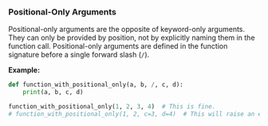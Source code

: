 ### Positional-Only Arguments

Positional-only arguments are the opposite of keyword-only arguments. They can only be provided by position, not by explicitly naming them in the function call. Positional-only arguments are defined in the function signature before a single forward slash (`/`).

**Example:**

```python
def function_with_positional_only(a, b, /, c, d):
    print(a, b, c, d)

function_with_positional_only(1, 2, 3, 4)  # This is fine.
# function_with_positional_only(1, 2, c=3, d=4)  # This will raise an error for 'c'.
```

